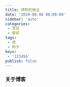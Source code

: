```yaml
---
title: 烤鸭的做法
date: '2019-08-08 08:00:00'
sidebar: 'auto'
categories:
 - 烹饪
 - 爱好
tags:
 - 烤
 - 鸭子
keys:
 - '123456'
publish: false
---
```



### 关于博客


<Vssue title="王深个人博客" />